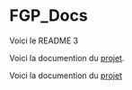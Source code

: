 # FGP_Docs


Voici le README 3

Voici la documention du [projet](https://github.com/Dan-Eli/FGP_Docs/blob/master/FME_files/Python_Docs/build/html/index.html).


Voici la documention du [projet](https://dan-eli.github.io/FGP_Docs/FME_files/Python_Docs/build/html/index.html)
